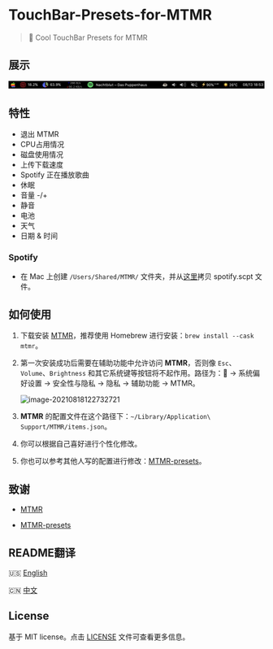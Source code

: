 # TouchBar-Presets-for-MTMR

>:apple: Cool TouchBar Presets for MTMR

## 展示

![touchbar](touchbar.png)

## 特性

- 退出 MTMR
- CPU占用情况
- 磁盘使用情况
- 上传下载速度
- Spotify 正在播放歌曲
- 休眠
- 音量 -/+
- 静音
- 电池
- 天气
- 日期 & 时间

### Spotify

- 在 Mac 上创建 `/Users/Shared/MTMR/` 文件夹，并从[这里](https://github.com/Wonz5130/TouchBar-Presets-for-MTMR/blob/master/spotify.scpt)拷贝 spotify.scpt 文件。

## 如何使用

1. 下载安装 [MTMR](https://github.com/Toxblh/MTMR)，推荐使用 Homebrew 进行安装：`brew install --cask mtmr`。

2. 第一次安装成功后需要在辅助功能中允许访问 **MTMR**，否则像 `Esc`、`Volume`、`Brightness` 和其它系统键等按钮将不起作用。路径为：🍎 → 系统偏好设置 → 安全性与隐私 → 隐私 → 辅助功能 → MTMR。

   ![image-20210818122732721](https://cdn.jsdelivr.net/gh/Wonz5130/My-Private-ImgHost/img/image-20210818122732721.png)

3. **MTMR** 的配置文件在这个路径下：`~/Library/Application\ Support/MTMR/items.json`。

4. 你可以根据自己喜好进行个性化修改。

5. 你也可以参考其他人写的配置进行修改：[MTMR-presets](https://github.com/Toxblh/MTMR-presets)。

## 致谢

- [MTMR](https://github.com/Toxblh/MTMR)

- [MTMR-presets](https://github.com/Toxblh/MTMR-presets)

## README翻译

🇺🇸 [English](README.md)

🇨🇳 [中文](README_zh.md)

## License

基于 MIT license。点击 [LICENSE](LICENSE) 文件可查看更多信息。